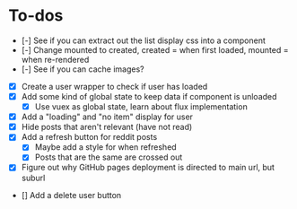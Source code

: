 # To-dos

- [-] See if you can extract out the list display css into a component
- [-] Change mounted to created, created = when first loaded, mounted = when re-rendered
- [-] See if you can cache images?

- [x] Create a user wrapper to check if user has loaded
- [x] Add some kind of global state to keep data if component is unloaded
  - [x] Use vuex as global state, learn about flux implementation
- [x] Add a "loading" and "no item" display for user
- [x] Hide posts that aren't relevant (have not read)
- [x] Add a refresh button for reddit posts
  - [x] Maybe add a style for when refreshed
  - [x] Posts that are the same are crossed out
- [x] Figure out why GitHub pages deployment is directed to main url, but suburl

- [] Add a delete user button

